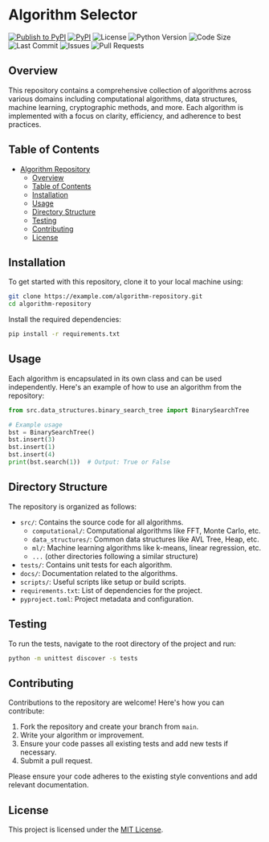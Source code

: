 # Algorithm Selector

[![Publish to PyPI](https://github.com/thomasthaddeus/AlgorithmSelector/actions/workflows/workflow.yml/badge.svg)](https://github.com/thomasthaddeus/AlgorithmSelector/actions/workflows/workflow.yml) [![PyPI](https://img.shields.io/pypi/v/AlgorithmSelector.svg)](https://pypi.org/project/AlgorithmSelector/) ![License](https://img.shields.io/github/license/thomasthaddeus/AlgorithmSelector.svg) ![Python Version](https://img.shields.io/pypi/pyversions/AlgorithmSelector.svg) ![Code Size](https://img.shields.io/github/languages/code-size/thomasthaddeus/AlgorithmSelector.svg) ![Last Commit](https://img.shields.io/github/last-commit/thomasthaddeus/AlgorithmSelector.svg) ![Issues](https://img.shields.io/github/issues-raw/thomasthaddeus/AlgorithmSelector.svg) ![Pull Requests](https://img.shields.io/github/issues-pr/thomasthaddeus/AlgorithmSelector.svg)
<!-- ![Build Status](https://img.shields.io/travis/com/thomasthaddeus/AlgorithmSelector/main.svg) ![Coverage](https://img.shields.io/codecov/c/github/thomasthaddeus/AlgorithmSelector.svg) -->

## Overview

This repository contains a comprehensive collection of algorithms across various domains including computational algorithms, data structures, machine learning, cryptographic methods, and more. Each algorithm is implemented with a focus on clarity, efficiency, and adherence to best practices.

## Table of Contents

- [Algorithm Repository](#algorithm-repository)
  - [Overview](#overview)
  - [Table of Contents](#table-of-contents)
  - [Installation](#installation)
  - [Usage](#usage)
  - [Directory Structure](#directory-structure)
  - [Testing](#testing)
  - [Contributing](#contributing)
  - [License](#license)

## Installation

To get started with this repository, clone it to your local machine using:

```bash
git clone https://example.com/algorithm-repository.git
cd algorithm-repository
```

Install the required dependencies:

```bash
pip install -r requirements.txt
```

## Usage

Each algorithm is encapsulated in its own class and can be used independently. Here's an example of how to use an algorithm from the repository:

```python
from src.data_structures.binary_search_tree import BinarySearchTree

# Example usage
bst = BinarySearchTree()
bst.insert(3)
bst.insert(1)
bst.insert(4)
print(bst.search(1))  # Output: True or False
```

## Directory Structure

The repository is organized as follows:

- `src/`: Contains the source code for all algorithms.
  - `computational/`: Computational algorithms like FFT, Monte Carlo, etc.
  - `data_structures/`: Common data structures like AVL Tree, Heap, etc.
  - `ml/`: Machine learning algorithms like k-means, linear regression, etc.
  - `...` (other directories following a similar structure)
- `tests/`: Contains unit tests for each algorithm.
- `docs/`: Documentation related to the algorithms.
- `scripts/`: Useful scripts like setup or build scripts.
- `requirements.txt`: List of dependencies for the project.
- `pyproject.toml`: Project metadata and configuration.

## Testing

To run the tests, navigate to the root directory of the project and run:

```bash
python -m unittest discover -s tests
```

## Contributing

Contributions to the repository are welcome! Here's how you can contribute:

1. Fork the repository and create your branch from `main`.
2. Write your algorithm or improvement.
3. Ensure your code passes all existing tests and add new tests if necessary.
4. Submit a pull request.

Please ensure your code adheres to the existing style conventions and add relevant documentation.

## License

This project is licensed under the [MIT License](LICENSE.txt).
